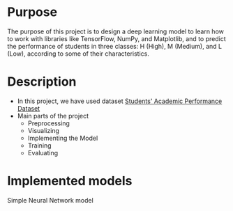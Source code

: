 # Purpose
The purpose of this project is to design a deep learning model to learn how to work with libraries like TensorFlow, NumPy, and Matplotlib, and to predict the performance of students in three classes: H (High), M (Medium), and L (Low), according to some of their characteristics.

# Description
- In this project, we have used dataset [Students' Academic Performance Dataset](https://www.kaggle.com/datasets/aljarah/xAPI-Edu-Data)
- Main parts of the project
  - Preprocessing
  - Visualizing
  - Implementing the Model
  - Training
  - Evaluating
 
# Implemented models
Simple Neural Network model

